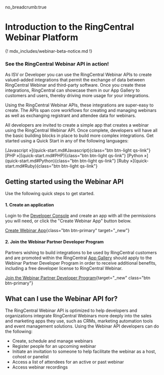 no_breadcrumb:true

# Introduction to the RingCentral Webinar Platform

{! mdx_includes/webinar-beta-notice.md !}

<div class="jumbotron pt-1" markdown>
  <h3 class="h3 display-5">See the RingCentral Webinar API in action!</h3>
  <p class="lead">As ISV or Developer you can use the RingCentral Webinar APIs to create valued-added integrations that permit the exchange of data between RingCentral Webinar and third-party software. Once you create these integrations, RingCentral can showcase them in our App Gallery to customers and users, thereby driving more usage for your integrations.</p>
  <p class="lead">Using the RingCentral Webinar APIs, these integrations are super-easy to create. The APIs span core workflows for creating and managing webinars as well as exchanging registrant and attendee data for webinars.</p>
  <p>All developers are invited to create a simple app that creates a webinar using the RingCentral Webinar API. Once complete, developers will have all the basic building blocks in place to build more complex integrations. Get started using a Quick Start in any of the following languages:</p>
  [Javascript &raquo;](quick-start.md#Javascript){class="btn btn-light qs-link"}
  [PHP &raquo;](quick-start.md#PHP){class="btn btn-light qs-link"}
  [Python &raquo;](quick-start.md#Python){class="btn btn-light qs-link"}
  [Ruby &raquo;](quick-start.md#Ruby){class="btn btn-light qs-link"}
</div>

## Getting started using the Webinar API

Use the following quick steps to get started.

#### 1. Create an application

Login to the [Developer Console](https://developers.ringcentral.com/login.html#/) and create an app with all the permissions you will need, or click the "Create Webinar App" button below. 
    
[Create Webinar App](https://developer.ringcentral.com/new-app?name=Webinar+Quick+Start+App&desc=A+simple+app+to+demo+creating+a+webinar+on+RingCentral&public=false&type=ServerOther&carriers=7710,7310,3420&permissions=EditWebinars,ReadWebinars&grantType=PersonalJWT&redirectUri=&utm_source=devguide&utm_medium=button&utm_campaign=quickstart){class="btn btn-primary" target="_new"}

#### 2. Join the Webinar Partner Developer Program

Partners wishing to build integrations to be used by RingCentral customers and are promoted within the RingCentral [App Gallery](https://ringcentral.com/apps/) should apply to the Webinar Partner Developer Program in order to receive additional benefits, including a free developer license to RingCentral Webinar. 
    
[Join the Webinar Partner Developer Program](https://forms.gle/dMRNtnuFnonLQgsu7){target="_new" class="btn btn-primary"}

## What can I use the Webinar API for?

The RingCentral Webinar API is optimized to help developers and organizations integrate RingCentral Webinars more deeply into the sales and marketing apps they use, such as CRMs, marketing automation tools and event management solutions. Using the Webinar API developers can do the following:

* Create, schedule and manage webinars
* Register people for an upcoming webinar
* Initiate an invitation to someone to help facilitate the webinar as a host, cohost or panelist
* Access a list of attendees for an active or past webinar
* Access webinar recordings




